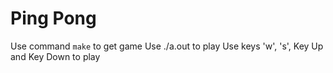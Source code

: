 # Ping Pong
Use command `make` to get game 
Use ./a.out to play 
Use keys 'w', 's', Key Up and Key Down to play 
